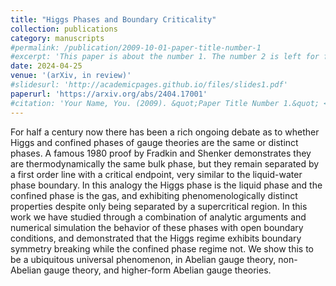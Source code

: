 ```yaml
---
title: "Higgs Phases and Boundary Criticality"
collection: publications
category: manuscripts
#permalink: /publication/2009-10-01-paper-title-number-1
#excerpt: 'This paper is about the number 1. The number 2 is left for future work.'
date: 2024-04-25
venue: '(arXiv, in review)'
#slidesurl: 'http://academicpages.github.io/files/slides1.pdf'
paperurl: 'https://arxiv.org/abs/2404.17001'
#citation: 'Your Name, You. (2009). &quot;Paper Title Number 1.&quot; <i>Journal 1</i>. 1(1).'
---
```


For half a century now there has been a rich ongoing debate as to whether Higgs and confined phases of gauge theories are the same or distinct phases. A famous 1980 proof by Fradkin and Shenker demonstrates they are thermodynamically the same bulk phase, but they remain separated by a first order line with a critical endpoint, very similar to the liquid-water phase boundary. In this analogy the Higgs phase is the liquid phase and the confined phase is the gas, and exhibiting phenomenologically distinct properties despite only being separated by a supercritical region. In this work we have studied through a combination of analytic arguments and numerical simulation the behavior of these phases with open boundary conditions, and demonstrated that the Higgs regime exhibits boundary symmetry breaking while the confined phase regime not. We show this to be a ubiquitous universal phenomenon, in Abelian gauge theory, non-Abelian gauge theory, and higher-form Abelian gauge theories. 